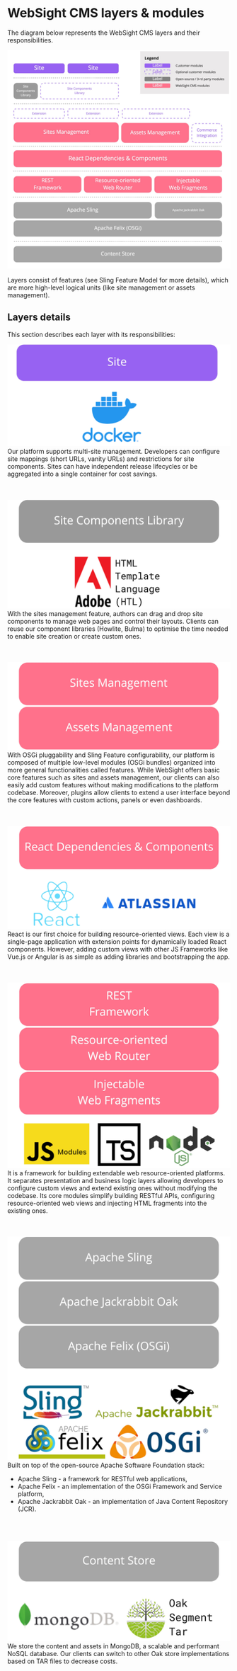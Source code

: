 # WebSight CMS layers & modules

The diagram below represents the WebSight CMS layers and their responsibilities. 

![WebSight CMS - modules & layers](./cms-modules-layers.jpg)

Layers consist of features (see Sling Feature Model for more details), which are more high-level logical units (like site management or assets management).

## Layers details

This section describes each layer with its responsibilities:

<div style="width: 100%; float: left;">
<img class="image--layers" src="./layers/cms-layer-1.jpg" alt="CMS Layer 1" />
Our platform supports multi-site management. Developers can configure site mappings (short URLs, vanity URLs) and restrictions for site components. Sites can have independent release lifecycles or be aggregated into a single container for cost savings.</div>

<div style="width: 100%; float: left; margin-top: 50px">
<img class="image--layers" src="./layers/cms-layer-2.jpg" alt="CMS Layer 2" />
With the sites management feature, authors can drag and drop site components to manage web pages and control their layouts. Clients can reuse our component libraries (Howlite, Bulma) to optimise the time needed to enable site creation or create custom ones.</div>

<div style="width: 100%; float: left; margin-top: 50px">
<img class="image--layers" src="./layers/cms-layer-3.jpg" alt="CMS Layer 3" />
With OSGi pluggability and Sling Feature configurability, our platform is composed of multiple low-level modules (OSGi bundles) organized into more general functionalities called features. While WebSight offers basic core features such as sites and assets management, our clients can also easily add custom features without making modifications to the platform codebase. Moreover, plugins allow clients to extend a user interface beyond the core features with custom actions, panels or even dashboards.</div>

<div style="width: 100%; float: left; margin-top: 50px">
<img class="image--layers" src="./layers/cms-layer-4.jpg" alt="CMS Layer 4" />
React is our first choice for building resource-oriented views. Each view is a single-page application with extension points for dynamically loaded React components. However, adding custom views with other JS Frameworks like Vue.js or Angular is as simple as adding libraries and bootstrapping the app.<div>

<div style="width: 100%; float: left; margin-top: 50px">
<img class="image--layers" src="./layers/cms-layer-5.jpg" alt="CMS Layer 5" />
It is a framework for building extendable web resource-oriented platforms. It separates presentation and business logic layers allowing developers to configure custom views and extend existing ones without modifying the codebase. Its core modules simplify building RESTful APIs, configuring resource-oriented web views and injecting HTML fragments into the existing ones.</div>

<div style="width: 100%; float: left; margin-top: 50px">
<img class="image--layers" src="./layers/cms-layer-6.jpg" alt="CMS Layer 6" />
Built on top of the open-source Apache Software Foundation stack:
<ul>
    <li>Apache Sling - a framework for RESTful web applications,</li>
    <li>Apache Felix - an implementation of the OSGi Framework and Service platform,</li>
    <li>Apache Jackrabbit Oak - an implementation of Java Content Repository (JCR).</li>
</ul></div>

<div style="width: 100%; float: left; margin-top: 50px; margin-bottom: 50px">
<img class="image--layers" src="./layers/cms-layer-7.jpg" alt="CMS Layer 7" />
We store the content and assets in MongoDB, a scalable and performant NoSQL database. Our clients can switch to other Oak store implementations based on TAR files to decrease costs.</div>

